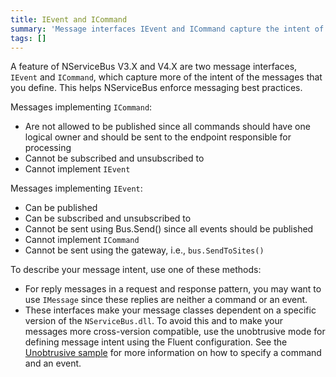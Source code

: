 ```yaml
---
title: IEvent and ICommand
summary: 'Message interfaces IEvent and ICommand capture the intent of the messages. '
tags: []
---
```


A feature of NServiceBus V3.X and V4.X are two message interfaces, `IEvent` and `ICommand`, which capture more of the intent of the messages that you define. This helps NServiceBus enforce messaging best practices.

Messages implementing `ICommand`:

-   Are not allowed to be published since all commands should have one logical owner and should be sent to the endpoint responsible for processing
-   Cannot be subscribed and unsubscribed to
-   Cannot implement `IEvent`

Messages implementing `IEvent`:

-   Can be published
-   Can be subscribed and unsubscribed to
-   Cannot be sent using Bus.Send() since all events should be published
-   Cannot implement `ICommand`
-   Cannot be sent using the gateway, i.e., `bus.SendToSites()`

To describe your message intent, use one of these methods:

-   For reply messages in a request and response pattern, you may want to use `IMessage` since these replies are neither a command or an event.
-   These interfaces make your message classes dependent on a specific version of the `NServiceBus.dll`. To avoid this and to make your messages more cross-version compatible, use the unobtrusive mode for defining message intent using the Fluent configuration. See the [Unobtrusive sample](/samples/unobtrusive/sample.md) for more information on how to specify a command and an event.


